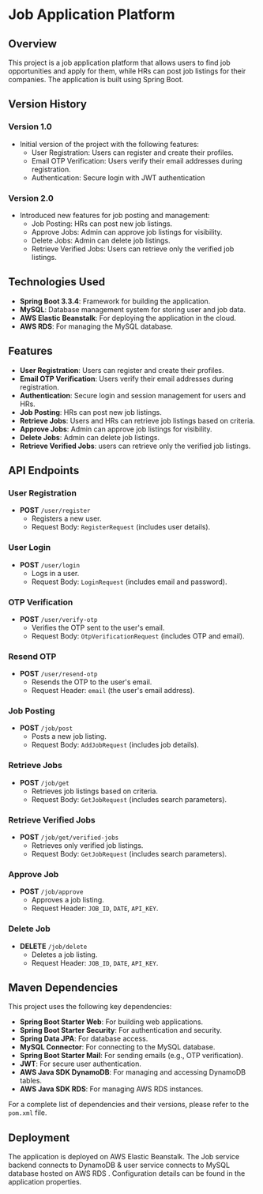 # Job Application Platform

## Overview

This project is a job application platform that allows users to find job opportunities and apply for them, while HRs can post job listings for their companies. The application is built using Spring Boot.

## Version History

### Version 1.0
- Initial version of the project with the following features:
  - User Registration: Users can register and create their profiles.
  - Email OTP Verification: Users verify their email addresses during registration.
  - Authentication: Secure login with JWT authentication

### Version 2.0
- Introduced new features for job posting and management:
  - Job Posting: HRs can post new job listings.
  - Approve Jobs: Admin can approve job listings for visibility.
  - Delete Jobs: Admin can delete job listings.
  - Retrieve Verified Jobs: Users can retrieve only the verified job listings.

## Technologies Used

- **Spring Boot 3.3.4**: Framework for building the application.
- **MySQL**: Database management system for storing user and job data.
- **AWS Elastic Beanstalk**: For deploying the application in the cloud.
- **AWS RDS**: For managing the MySQL database.

## Features

- **User Registration**: Users can register and create their profiles.
- **Email OTP Verification**: Users verify their email addresses during registration.
- **Authentication**: Secure login and session management for users and HRs.
- **Job Posting**: HRs can post new job listings.
- **Retrieve Jobs**: Users and HRs can retrieve job listings based on criteria.
- **Approve Jobs**: Admin can approve job listings for visibility.
- **Delete Jobs**: Admin can delete job listings.
- **Retrieve Verified Jobs**: users can retrieve only the verified job listings.

## API Endpoints

### User Registration

- **POST** `/user/register`
  - Registers a new user.
  - Request Body: `RegisterRequest` (includes user details).

### User Login

- **POST** `/user/login`
  - Logs in a user.
  - Request Body: `LoginRequest` (includes email and password).

### OTP Verification

- **POST** `/user/verify-otp`
  - Verifies the OTP sent to the user's email.
  - Request Body: `OtpVerificationRequest` (includes OTP and email).

### Resend OTP

- **POST** `/user/resend-otp`
  - Resends the OTP to the user's email.
  - Request Header: `email` (the user's email address).

### Job Posting

- **POST** `/job/post`
  - Posts a new job listing.
  - Request Body: `AddJobRequest` (includes job details).

### Retrieve Jobs

- **POST** `/job/get`
  - Retrieves job listings based on criteria.
  - Request Body: `GetJobRequest` (includes search parameters).

### Retrieve Verified Jobs

- **POST** `/job/get/verified-jobs`
  - Retrieves only verified job listings.
  - Request Body: `GetJobRequest` (includes search parameters).

### Approve Job

- **POST** `/job/approve`
  - Approves a job listing.
  - Request Header: `JOB_ID`, `DATE`, `API_KEY`.

### Delete Job

- **DELETE** `/job/delete`
  - Deletes a job listing.
  - Request Header: `JOB_ID`, `DATE`, `API_KEY`.

## Maven Dependencies

This project uses the following key dependencies:

- **Spring Boot Starter Web**: For building web applications.
- **Spring Boot Starter Security**: For authentication and security.
- **Spring Data JPA**: For database access.
- **MySQL Connector**: For connecting to the MySQL database.
- **Spring Boot Starter Mail**: For sending emails (e.g., OTP verification).
- **JWT**: For secure user authentication.
- **AWS Java SDK DynamoDB**: For managing and accessing DynamoDB tables.
- **AWS Java SDK RDS**: For managing AWS RDS instances.

For a complete list of dependencies and their versions, please refer to the `pom.xml` file.

## Deployment

The application is deployed on AWS Elastic Beanstalk. The Job service backend connects to DynamoDB & user service connects to MySQL database hosted on AWS RDS . Configuration details can be found in the application properties.
